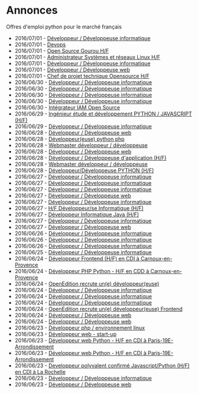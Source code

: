 # Annonces

Offres d'emploi python pour le marché français

* 2016/07/01 - [Développeur / Développeuse informatique](http://pyjobs.fr/job/2749/developpeur-developpeuse-informatique "Développeur / Développeuse informatique")
* 2016/07/01 - [Devops](http://pyjobs.fr/job/2743/devops "Devops")
* 2016/07/01 - [Open Source Gourou H/F](http://pyjobs.fr/job/2744/open-source-gourou-h-f "Open Source Gourou H/F")
* 2016/07/01 - [Administrateur Systèmes et réseaux Linux H/F](http://pyjobs.fr/job/2747/administrateur-systemes-et-reseaux-linux-h-f "Administrateur Systèmes et réseaux Linux H/F")
* 2016/07/01 - [Développeur / Développeuse informatique](http://pyjobs.fr/job/2748/developpeur-developpeuse-informatique "Développeur / Développeuse informatique")
* 2016/07/01 - [Développeur / Développeuse web](http://pyjobs.fr/job/2745/developpeur-developpeuse-web "Développeur / Développeuse web")
* 2016/07/01 - [Chef de projet technique Opensource H/F](http://pyjobs.fr/job/2746/chef-de-projet-technique-opensource-h-f "Chef de projet technique Opensource H/F")
* 2016/06/30 - [Développeur / Développeuse informatique](http://pyjobs.fr/job/2742/developpeur-developpeuse-informatique "Développeur / Développeuse informatique")
* 2016/06/30 - [Développeur / Développeuse informatique](http://pyjobs.fr/job/2740/developpeur-developpeuse-informatique "Développeur / Développeuse informatique")
* 2016/06/30 - [Développeur / Développeuse informatique](http://pyjobs.fr/job/2741/developpeur-developpeuse-informatique "Développeur / Développeuse informatique")
* 2016/06/30 - [Développeur / Développeuse informatique](http://pyjobs.fr/job/2739/developpeur-developpeuse-informatique "Développeur / Développeuse informatique")
* 2016/06/30 - [Intégrateur IAM Open Source](http://pyjobs.fr/job/2736/integrateur-iam-open-source "Intégrateur IAM Open Source")
* 2016/06/29 - [Ingénieur étude et développement PYTHON / JAVASCRIPT (H/F)](http://pyjobs.fr/job/2734/ingenieur-etude-et-developpement-python-javascript-h-f "Ingénieur étude et développement PYTHON / JAVASCRIPT (H/F)")
* 2016/06/29 - [Développeur / Développeuse informatique](http://pyjobs.fr/job/2737/developpeur-developpeuse-informatique "Développeur / Développeuse informatique")
* 2016/06/28 - [Développeur / Développeuse web](http://pyjobs.fr/job/2732/developpeur-developpeuse-web "Développeur / Développeuse web")
* 2016/06/28 - [Développeur(euse) python php](http://pyjobs.fr/job/2719/developpeur-euse-python-php "Développeur(euse) python php")
* 2016/06/28 - [Webmaster développeur / développeuse](http://pyjobs.fr/job/2733/webmaster-developpeur-developpeuse "Webmaster développeur / développeuse")
* 2016/06/28 - [Développeur / Développeuse web](http://pyjobs.fr/job/2735/developpeur-developpeuse-web "Développeur / Développeuse web")
* 2016/06/28 - [Développeur / Développeuse d'application (H/F)](http://pyjobs.fr/job/2724/developpeur-developpeuse-dapplication-h-f "Développeur / Développeuse d'application (H/F)")
* 2016/06/28 - [Webmaster développeur / développeuse](http://pyjobs.fr/job/2720/webmaster-developpeur-developpeuse "Webmaster développeur / développeuse")
* 2016/06/28 - [Développeur/Développeuse PYTHON (H/F)](http://pyjobs.fr/job/2721/developpeur-developpeuse-python-h-f "Développeur/Développeuse PYTHON (H/F)")
* 2016/06/27 - [Développeur / Développeuse informatique](http://pyjobs.fr/job/2714/developpeur-developpeuse-informatique "Développeur / Développeuse informatique")
* 2016/06/27 - [Développeur / Développeuse informatique](http://pyjobs.fr/job/2713/developpeur-developpeuse-informatique "Développeur / Développeuse informatique")
* 2016/06/27 - [Développeur / Développeuse informatique](http://pyjobs.fr/job/2718/developpeur-developpeuse-informatique "Développeur / Développeuse informatique")
* 2016/06/27 - [Développeur / Développeuse web](http://pyjobs.fr/job/2727/developpeur-developpeuse-web "Développeur / Développeuse web")
* 2016/06/27 - [Développeur / Développeuse informatique](http://pyjobs.fr/job/2738/developpeur-developpeuse-informatique "Développeur / Développeuse informatique")
* 2016/06/27 - [H/F Développeur/se Informatique (H/F)](http://pyjobs.fr/job/2712/h-f-developpeur-se-informatique-h-f "H/F Développeur/se Informatique (H/F)")
* 2016/06/27 - [Développeur Informatique Java (H/F)](http://pyjobs.fr/job/2715/developpeur-informatique-java-h-f "Développeur Informatique Java (H/F)")
* 2016/06/27 - [Développeur / Développeuse informatique](http://pyjobs.fr/job/2725/developpeur-developpeuse-informatique "Développeur / Développeuse informatique")
* 2016/06/27 - [Développeur / Développeuse web](http://pyjobs.fr/job/2711/developpeur-developpeuse-web "Développeur / Développeuse web")
* 2016/06/26 - [Développeur / Développeuse informatique](http://pyjobs.fr/job/2731/developpeur-developpeuse-informatique "Développeur / Développeuse informatique")
* 2016/06/26 - [Développeur / Développeuse informatique](http://pyjobs.fr/job/2729/developpeur-developpeuse-informatique "Développeur / Développeuse informatique")
* 2016/06/26 - [Développeur / Développeuse informatique](http://pyjobs.fr/job/2730/developpeur-developpeuse-informatique "Développeur / Développeuse informatique")
* 2016/06/25 - [Développeur / Développeuse informatique](http://pyjobs.fr/job/2716/developpeur-developpeuse-informatique "Développeur / Développeuse informatique")
* 2016/06/24 - [Développeur Frontend (H/F) en CDI à Carnoux-en-Provence](http://pyjobs.fr/job/2709/developpeur-frontend-h-f-en-cdi-a-carnoux-en-provence "Développeur Frontend (H/F) en CDI à Carnoux-en-Provence")
* 2016/06/24 - [Développeur PHP Python - H/F en CDD à Carnoux-en-Provence](http://pyjobs.fr/job/2710/developpeur-php-python-h-f-en-cdd-a-carnoux-en-provence "Développeur PHP Python - H/F en CDD à Carnoux-en-Provence")
* 2016/06/24 - [OpenEdition recrute un(e) développeur(euse)](http://pyjobs.fr/job/2708/openedition-recrute-un-e-developpeur-euse "OpenEdition recrute un(e) développeur(euse)")
* 2016/06/24 - [Développeur / Développeuse informatique](http://pyjobs.fr/job/2717/developpeur-developpeuse-informatique "Développeur / Développeuse informatique")
* 2016/06/24 - [Développeur / Développeuse informatique](http://pyjobs.fr/job/2726/developpeur-developpeuse-informatique "Développeur / Développeuse informatique")
* 2016/06/24 - [Développeur / Développeuse informatique](http://pyjobs.fr/job/2728/developpeur-developpeuse-informatique "Développeur / Développeuse informatique")
* 2016/06/24 - [OpenEdition recrute un(e) développeur(euse) Frontend](http://pyjobs.fr/job/2707/openedition-recrute-un-e-developpeur-euse-frontend "OpenEdition recrute un(e) développeur(euse) Frontend")
* 2016/06/24 - [Développeur / Développeuse web](http://pyjobs.fr/job/2722/developpeur-developpeuse-web "Développeur / Développeuse web")
* 2016/06/24 - [Développeur / Développeuse web](http://pyjobs.fr/job/2723/developpeur-developpeuse-web "Développeur / Développeuse web")
* 2016/06/23 - [Développeur php / environnement linux](http://pyjobs.fr/job/2700/developpeur-php-environnement-linux "Développeur php / environnement linux")
* 2016/06/23 - [Développeur web - start-up](http://pyjobs.fr/job/2699/developpeur-web-start-up "Développeur web - start-up")
* 2016/06/23 - [Développeur web Python - H/F en CDI à Paris-19E-Arrondissement](http://pyjobs.fr/job/2198/developpeur-web-python-h-f-en-cdi-a-paris-19e-arrondissement "Développeur web Python - H/F en CDI à Paris-19E-Arrondissement")
* 2016/06/23 - [Développeur web Python - H/F en CDI à Paris-19E-Arrondissement](http://pyjobs.fr/job/2200/developpeur-web-python-h-f-en-cdi-a-paris-19e-arrondissement "Développeur web Python - H/F en CDI à Paris-19E-Arrondissement")
* 2016/06/23 - [Developpeur polyvalent confirmé Javascript/Python (H/F) en CDI à La Rochelle](http://pyjobs.fr/job/2199/developpeur-polyvalent-confirme-javascript-python-h-f-en-cdi-a-la-rochelle "Developpeur polyvalent confirmé Javascript/Python (H/F) en CDI à La Rochelle")
* 2016/06/23 - [Développeur / Développeuse informatique](http://pyjobs.fr/job/2201/developpeur-developpeuse-informatique "Développeur / Développeuse informatique")
* 2016/06/23 - [Développeur / Développeuse web](http://pyjobs.fr/job/2222/developpeur-developpeuse-web "Développeur / Développeuse web")

